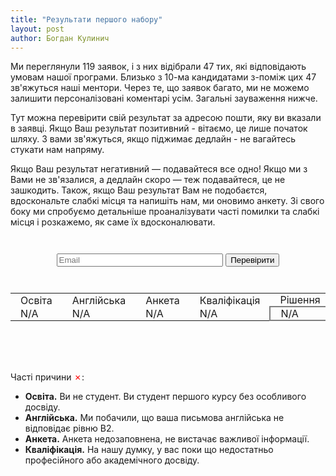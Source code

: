 ```yaml
---
title: "Результати першого набору"
layout: post
author: Богдан Кулинич
---
```


Ми переглянули 119 заявок, і з них відібрали 47 тих, які відповідають умовам нашої програми. Близько з 10-ма кандидатами з-поміж цих 47 зв'яжуться наші ментори. Через те, що заявок багато, ми не можемо залишити персоналізовані коментарі усім. Загальні зауваження нижче.

Тут можна перевірити свій результат за адресою пошти, яку ви вказали в заявці. Якщо Ваш результат позитивний - вітаємо, це лише початок шляху. З вами зв'яжуться, якщо піджимає дедлайн - не вагайтесь стукати нам напряму.

Якщо Ваш результат негативний — подавайтеся все одно! Якщо ми з Вами не зв'язалися, а дедлайн скоро — теж подавайтеся, це не зашкодить. Також, якщо Ваш результат Вам не подобаєтся, вдоскональте слабкі місця та напишіть нам, ми оновимо анкету. Зі свого боку ми спробуємо детальніше проаналізувати часті помилки та слабкі місця і розкажемо, як саме їх вдосконалювати.


<style>
#ui-box {
  text-align: center;
  width: 100%;
  margin-top: 3em;
}

#email {
  width: 20em;
}

#result-box {
  margin-top: 0 1em;
  min-height: 10em;
}

#result-box table {
  margin: 0 auto;
}

#result-box td {
  padding: 0 1em;
}

#msg-box {
  text-align: center;
  margin-top: 1em;
  height: 2em;
}

#eligibility {
  border: 2px solid grey;
}

.good {
  color: green;
}

.bad {
  color: red;
}
</style>

<form id="ui-box" onsubmit="event.preventDefault(); return check_email();">
  <input type="text" placeholder="Email" id="email">
  <input type="submit" value="Перевірити">
</form>

<div id="result-box">
  <div id="msg-box">
  </div>

  <table>
    <tr>
      <td>Освіта</td>
      <td>Англійська</td>
      <td>Aнкета</td>
      <td>Кваліфікація</td>
      <td>Рішення</td>
    </tr>
    <tr>
      <td id="education">N/A</td>
      <td id="language">N/A</td>
      <td id="completeness">N/A</td>
      <td id="qualification">N/A</td>
      <td id="eligibility">N/A</td>
    </tr>
  </table>
</div>



Часті причини <span class="bad">✗</span>:

- **Освіта.** Ви не студент. Ви студент першого курсу без особливого досвіду.
- **Aнглійська.** Ми побачили, що ваша письмова англійська не відповідає рівню B2.
- **Анкета.** Анкета недозаповнена, не вистачає важливої інформації.
- **Кваліфікація.** На нашу думку, у вас поки що недостатньо професійного або академічного досвіду.


<script src="https://cdnjs.cloudflare.com/ajax/libs/sjcl/1.0.6/sjcl.min.js"></script>
<script>
var data = {{ site.data.pseudonymized_28112016 | jsonify }};
var $ = function( id ) { return document.getElementById( id ); };

function check_email() {
  var el = $('email');
  var email = el.value;
  console.log(email);

  var bitArray = sjcl.hash.sha256.hash(email);
  var email_hash = sjcl.codec.hex.fromBits(bitArray);

  render_response(data[email_hash]);
}

var yes_template = '<span class="good">✓</span>';
var no_template = '<span class="bad">✗</span>';
var found_template = 'Знайдено.';
var notfound_template = '<span class="bad">Не знайдено.</span>'

function render_response(item) {
  keys = ['education', 'language', 'completeness', 'qualification', 'eligibility'];
  for (var i = 0; i < keys.length; ++i) {
    var key = keys[i];
    if (item) {
      $(key).innerHTML = item[key] ? yes_template : no_template;
    } else {
      $(key).innerHTML = 'N/A'
    }
  }

  if (!item) {
    $('msg-box').innerHTML = notfound_template;
  } else {
    $('msg-box').innerHTML = found_template;
  }
}
</script>

